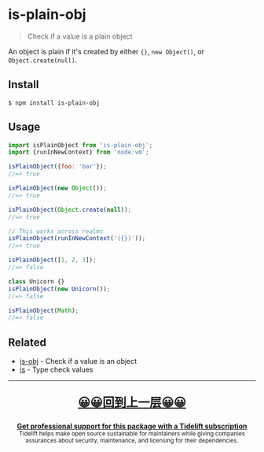 # is-plain-obj

> Check if a value is a plain object

An object is plain if it's created by either `{}`, `new Object()`, or `Object.create(null)`.

## Install

```
$ npm install is-plain-obj
```

## Usage

```js
import isPlainObject from 'is-plain-obj';
import {runInNewContext} from 'node:vm';

isPlainObject({foo: 'bar'});
//=> true

isPlainObject(new Object());
//=> true

isPlainObject(Object.create(null));
//=> true

// This works across realms
isPlainObject(runInNewContext('({})'));
//=> true

isPlainObject([1, 2, 3]);
//=> false

class Unicorn {}
isPlainObject(new Unicorn());
//=> false

isPlainObject(Math);
//=> false
```

## Related

- [is-obj](https://github.com/sindresorhus/is-obj) - Check if a value is an object
- [is](https://github.com/sindresorhus/is) - Type check values

---

<div align="center">
<a href="../index.html"><p style="font-size:24px"><b>&#128512;&#128512;回到上一层&#128512;&#128512;</b></p></a>
	<b>
		<a href="https://tidelift.com/subscription/pkg/npm-is-plain-obj?utm_source=npm-is-plain-obj&utm_medium=referral&utm_campaign=readme">Get professional support for this package with a Tidelift subscription</a>
	</b>
	<br>
	<sub>
		Tidelift helps make open source sustainable for maintainers while giving companies<br>assurances about security, maintenance, and licensing for their dependencies.
	</sub>
</div>
